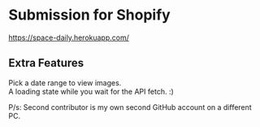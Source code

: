 # Submission for Shopify
https://space-daily.herokuapp.com/

## Extra Features

Pick a date range to view images.  
A loading state while you wait for the API fetch. :)  

P/s: Second contributor is my own second GitHub account on a different PC.
